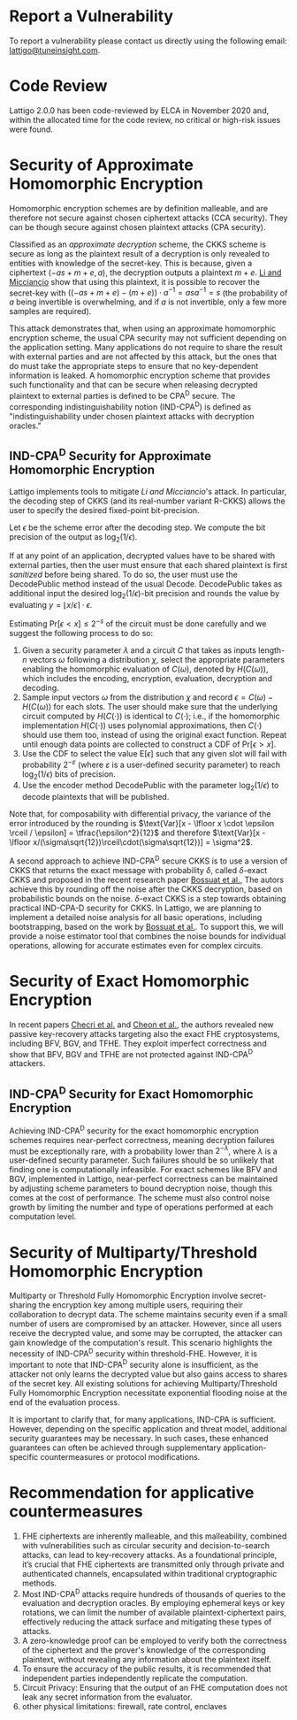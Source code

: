 # Report a Vulnerability
To report a vulnerability please contact us directly using the following email: lattigo@tuneinsight.com.

# Code Review
Lattigo 2.0.0 has been code-reviewed by ELCA in November 2020 and, within the allocated time for the code review, no critical or high-risk issues were found.

# Security of Approximate Homomorphic Encryption
Homomorphic encryption schemes are by definition malleable, and are therefore not secure against chosen ciphertext attacks (CCA security). They can be though secure against chosen plaintext attacks (CPA security).

Classified as an _approximate decryption_ scheme, the CKKS scheme is secure as long as the plaintext result of a decryption is only revealed to entities with knowledge of the secret-key. This is because, given a ciphertext $(-as + m + e, a)$, the decryption outputs a plaintext $m+e$. [Li and Micciancio](https://eprint.iacr.org/2020/1533) show that using this plaintext, it is possible to recover the secret-key with $((-as + m + e) - (m + e)) \cdot a^{-1} = asa^{-1} = s$ (the probability of $a$ being invertible is overwhelming, and if $a$ is not invertible, only a few more samples are required).

This attack demonstrates that, when using an approximate homomorphic encryption scheme, the usual CPA security may not sufficient depending on the application setting. Many applications do not require to share the result with external parties and are not affected by this attack, but the ones that do must take the appropriate steps to ensure that no key-dependent information is leaked. A homomorphic encryption scheme that provides such functionality and that can be secure when releasing decrypted plaintext to external parties is defined to be CPA<sup>D</sup> secure. The corresponding indistinguishability notion (IND-CPA<sup>D</sup>) is defined as "indistinguishability under chosen plaintext attacks with decryption oracles."

## IND-CPA<sup>D</sup> Security for Approximate Homomorphic Encryption
Lattigo implements tools to mitigate _Li and Micciancio_'s attack. In particular, the decoding step of CKKS (and its real-number variant R-CKKS) allows the user to specify the desired fixed-point bit-precision.

Let $\epsilon$ be the scheme error after the decoding step. We compute the bit precision of the output as $\log_{2}(1/\epsilon)$.

If at any point of an application, decrypted values have to be shared with external parties, then the user must ensure that each shared plaintext is first _sanitized_ before being shared. To do so, the user must use the $\textsf{DecodePublic}$ method instead of the usual $\textsf{Decode}$. $\textsf{DecodePublic}$ takes as additional input the desired $\log_{2}(1/\epsilon)$-bit precision and rounds the value by evaluating $y = \lfloor x / \epsilon \rceil \cdot \epsilon$.

Estimating $\text{Pr}[\epsilon < x] \leq 2^{-s}$ of the circuit must be done carefully and we suggest the following process to do so:
 1. Given a security parameter $\lambda$ and a circuit $C$ that takes as inputs length-$n$ vectors $\omega$ following a distribution $\chi$, select the appropriate parameters enabling the homomorphic evaluation of $C(\omega)$, denoted by $H(C(\omega))$, which includes the encoding, encryption, evaluation, decryption and decoding.
 2. Sample input vectors $\omega$ from the distribution $\chi$ and record $\epsilon = C(\omega) - H(C(\omega))$ for each slots. The user should make sure that the underlying circuit computed by $H(C(\cdot))$ is identical to $C(\cdot)$; i.e., if the homomorphic implementation $H(C(\cdot))$ uses polynomial approximations, then $C(\cdot)$ should use them too, instead of using the original exact function. Repeat until enough data points are collected to construct a CDF of $\textsf{Pr}[\epsilon > x]$.
 3. Use the CDF to select the value $\text{E}[\epsilon]$ such that any given slot will fail with probability $2^{-\varepsilon}$ (where $\varepsilon$ is a user-defined security parameter) to reach $\log_{2}(1/\epsilon)$ bits of precision. 
 4. Use the encoder method $\textsf{DecodePublic}$ with the parameter $\log_{2}(1/\epsilon)$ to decode plaintexts that will be published.

Note that, for composability with differential privacy, the variance of the error introduced by the rounding is $\text{Var}[x - \lfloor x \cdot \epsilon \rceil / \epsilon] = \tfrac{\epsilon^2}{12}$ and therefore $\text{Var}[x -  \lfloor x/(\sigma\sqrt{12})\rceil\cdot(\sigma\sqrt{12})] = \sigma^2$.

A second approach to achieve IND-CPA<sup>D</sup> secure CKKS is to use a version of CKKS that returns the exact message with probability $\delta$, called $\delta$-exact CKKS and proposed in the recent research paper [Bossuat et al.](https://eprint.iacr.org/2024/853),  The autors achieve this by rounding off the noise after the CKKS decryption, based on probabilistic bounds on the noise. $\delta$-exact CKKS is a step towards obtaining practical IND-CPA-D security for CKKS.
In Lattigo, we are planning to implement a detailed noise analysis for all basic operations, including bootstrapping, based on the work by [Bossuat et al.](https://eprint.iacr.org/2024/853). To support this, we will provide a noise estimator tool that combines the noise bounds for individual operations, allowing for accurate estimates even for complex circuits. 

# Security of Exact Homomorphic Encryption
In recent papers [Checri et al.](https://eprint.iacr.org/2024/116) and [Cheon et al.](https://eprint.iacr.org/2024/127), the authors revealed new passive key-recovery attacks targeting also the exact FHE cryptosystems, including BFV, BGV, and TFHE. They exploit imperfect correctness and show that BFV, BGV and TFHE are not protected against IND-CPA<sup>D</sup> attackers.

## IND-CPA<sup>D</sup> Security for Exact Homomorphic Encryption
Achieving IND-CPA<sup>D</sup> security for the exact homomorphic encryption schemes requires near-perfect correctness, meaning decryption failures must be exceptionally rare, with a probability lower than $2^{−\lambda}$, where $\lambda$ is a user-defined security parameter. Such failures should be so unlikely that finding one is computationally infeasible.
For exact schemes like BFV and BGV, implemented in Lattigo, near-perfect correctness can be maintained by adjusting scheme parameters to bound decryption noise, though this comes at the cost of performance. The scheme must also control noise growth by limiting the number and type of operations performed at each computation level.

# Security of Multiparty/Threshold Homomorphic Encryption
Multiparty or Threshold Fully Homomorphic Encryption involve secret-sharing the encryption key among multiple users, requiring their collaboration to decrypt data. The scheme maintains security even if a small number of users are compromised by an attacker. However, since all users receive the decrypted value, and some may be corrupted, the attacker can gain knowledge of the computation's result. This scenario highlights the necessity of IND-CPA<sup>D</sup> security within threshold-FHE. However, it is important to note that IND-CPA<sup>D</sup> security alone is insufficient, as the attacker not only learns the decrypted value but also gains access to shares of the secret key.
All existing solutions for achieving Multiparty/Threshold Fully Homomorphic Encryption necessitate exponential flooding noise at the end of the evaluation process.

It is important to clarify that, for many applications, IND-CPA is sufficient. However, depending on the specific application and threat model, additional security guarantees may be necessary. In such cases, these enhanced guarantees can often be achieved through supplementary application-specific countermeasures or protocol modifications.

# Recommendation for applicative countermeasures
1. FHE ciphertexts are inherently malleable, and this malleability, combined with vulnerabilities such as circular security and decision-to-search attacks, can lead to key-recovery attacks. As a foundational principle, it’s crucial that FHE ciphertexts are transmitted only through private and authenticated channels, encapsulated within traditional cryptographic methods.
2. Most IND-CPA<sup>D</sup> attacks require hundreds of thousands of queries to the evaluation and decryption oracles. By employing ephemeral keys or key rotations, we can limit the number of available plaintext-ciphertext pairs, effectively reducing the attack surface and mitigating these types of attacks.
3. A zero-knowledge proof can be employed to verify both the correctness of the ciphertext and the prover's knowledge of the corresponding plaintext, without revealing any information about the plaintext itself.
4. To ensure the accuracy of the public results, it is recommended that independent parties independently replicate the computation.
5. Circuit Privacy: Ensuring that the output of an FHE computation does not leak any secret information from the evaluator.
6. other physical limitations: firewall, rate control, enclaves


